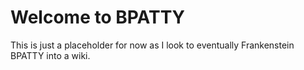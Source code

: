 Welcome to BPATTY
==================

This is just a placeholder for now as I look to eventually Frankenstein BPATTY into a wiki.